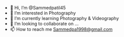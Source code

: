 - 👋 Hi, I’m @Sammedpatil45
- 👀 I’m interested in Photography
- 🌱 I’m currently learning Photography & Videography
- 💞️ I’m looking to collaborate on ...
- 📫 How to reach me Sammedpa1998@gmail.com

<!---
Sammedpatil45/Sammedpatil45 is a ✨ special ✨ repository because its `README.md` (this file) appears on your GitHub profile.
You can click the Preview link to take a look at your changes.
--->
